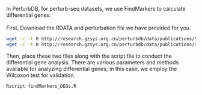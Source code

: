 In PerturbDB, for perturb-seq datasets, we use FindMarkers to calculate differential genes.
<br>
<br>
First, Download the RDATA and perturbation file we have provided for you.
<br>
```sh
wget -c -t 0 http://research.gzsys.org.cn/perturbdb/data/publications/SC00001/PerturbDB_SC00001.RDATA
wget -c -t 0 http://research.gzsys.org.cn/perturbdb/data/publications/SC00001/PerturbDB_SC00001.perturbation.txt
```
Then, place these two files along with the script file to conduct the differential gene analysis. There are various parameters and methods available for analyzing differential genes; in this case, we employ the Wilcoxon test for validation.
<br>
```R
Rscript findMarkers_DEGs.R
```
